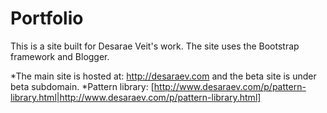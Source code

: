 # Portfolio

This is a site built for Desarae Veit's work. The site uses the Bootstrap framework and Blogger.

*The main site is hosted at: http://desaraev.com and the beta site is under beta subdomain.
*Pattern library: [http://www.desaraev.com/p/pattern-library.html|http://www.desaraev.com/p/pattern-library.html]
